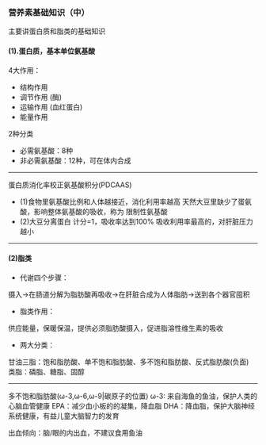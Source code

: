 ### 营养素基础知识（中）
主要讲蛋白质和脂类的基础知识
#### (1).蛋白质，基本单位氨基酸
4大作用：
* 结构作用
* 调节作用 (酶)
* 运输作用 (血红蛋白)
* 能量作用

2种分类
* 必需氨基酸：8种
* 非必需氨基酸：12种，可在体内合成


***

蛋白质消化率校正氨基酸积分(PDCAAS)
* (1)食物里氨基酸比例和人体越接近，消化利用率越高
天然大豆里缺少了蛋氨酸，影响整体氨基酸的吸收，称为 限制性氨基酸
* (2)大豆分离蛋白 计分=1，吸收率达到100%
吸收利用率最高的，对肝脏压力越小

***

#### (2)脂类
* 代谢四个步骤：

摄入->在肠道分解为脂肪酸再吸收->在肝脏合成为人体脂肪->送到各个器官囤积

* 脂类作用：

供应能量，保暖保温，提供必须脂肪酸摄入，促进脂溶性维生素的吸收

* 两大分类：

甘油三脂：饱和脂肪酸、单不饱和脂肪酸、多不饱和脂肪酸、反式脂肪酸(负面)
类脂：磷脂、糖脂、固醇


***

多不饱和脂肪酸(ω-3,ω-6,ω-9|碳原子的位置)
ω-3: 来自海鱼的鱼油，保护人类的心脑血管健康
EPA：减少血小板的的凝集，降血脂
DHA：降血脂，保护大脑神经系统健康，有益儿童大脑智力的发育

出血倾向：脑/眼的内出血，不建议食用鱼油
